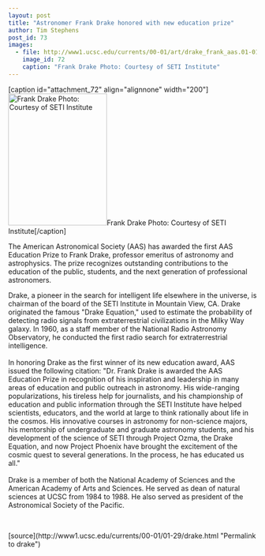 ```yaml
---
layout: post
title: "Astronomer Frank Drake honored with new education prize"
author: Tim Stephens
post_id: 73
images:
  - file: http://www1.ucsc.edu/currents/00-01/art/drake_frank_aas.01-01-29.jpg
    image_id: 72
    caption: "Frank Drake Photo: Courtesy of SETI Institute"
---
```


[caption id="attachment_72" align="alignnone" width="200"]<a href="http://localhost/mysite/wp-content/uploads/2001/01/drake_frank_aas.01-01-29.jpg"><img class="size-full wp-image-72" src="http://localhost/mysite/wp-content/uploads/2001/01/drake_frank_aas.01-01-29.jpg" alt="Frank Drake Photo: Courtesy of SETI Institute" width="200" height="267" /></a>Frank Drake Photo: Courtesy of SETI Institute[/caption]
<p>
  The American Astronomical Society (AAS) has awarded the first AAS Education Prize to Frank Drake, professor emeritus of astronomy and astrophysics. The prize recognizes outstanding contributions to the education of the public, students, and the next generation of professional astronomers.
</p>Drake, a pioneer in the search for intelligent life elsewhere in the universe, is chairman of the board of the SETI Institute in Mountain View, CA. Drake originated the famous "Drake Equation," used to estimate the probability of detecting radio signals from extraterrestrial civilizations in the Milky Way galaxy. In 1960, as a staff member of the National Radio Astronomy Observatory, he conducted the first radio search for extraterrestrial intelligence.<br>
<br>
In honoring Drake as the first winner of its new education award, AAS issued the following citation: "Dr. Frank Drake is awarded the AAS Education Prize in recognition of his inspiration and leadership in many areas of education and public outreach in astronomy. His wide-ranging popularizations, his tireless help for journalists, and his championship of education and public information through the SETI Institute have helped scientists, educators, and the world at large to think rationally about life in the cosmos. His innovative courses in astronomy for non-science majors, his mentorship of undergraduate and graduate astronomy students, and his development of the science of SETI through Project Ozma, the Drake Equation, and now Project Phoenix have brought the excitement of the cosmic quest to several generations. In the process, he has educated us all."<br>
<br>
Drake is a member of both the National Academy of Sciences and the American Academy of Arts and Sciences. He served as dean of natural sciences at UCSC from 1984 to 1988. He also served as president of the Astronomical Society of the Pacific.
<p>
  <br>

</p>
[source](http://www1.ucsc.edu/currents/00-01/01-29/drake.html "Permalink to drake")
